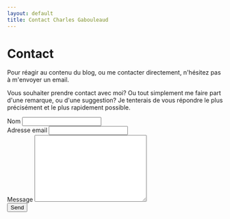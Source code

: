 ```yaml
---
layout: default
title: Contact Charles Gabouleaud
---
```


<div id="contact">
  <h1 class="pageTitle">Contact</h1>
  <div class="contactContent">
    <p class="intro">Pour réagir au contenu du blog, ou me contacter directement, n'hésitez pas à m'envoyer un email.</p>
    <p>Vous souhaiter prendre contact avec moi? Ou tout simplement me faire part d'une remarque, ou d'une suggestion? Je tenterais de vous répondre le plus précisément et le plus rapidement possible.</p>
  </div>
  <form action="http://formspree.io/charles.gabouleaud@gmail.com" method="POST">
    <label for="name">Nom</label>    
    <input type="text" id="name" name="name" class="full-width"><br>
    <label for="email">Adresse email</label>
    <input type="email" id="email" name="_replyto" class="full-width"><br>
    <label for="message">Message</label>
    <textarea name="message" id="message" cols="30" rows="10" class="full-width"></textarea><br>
    <input type="submit" value="Send" class="button">
  </form>
</div>
